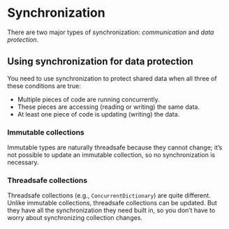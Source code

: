 # Synchronization

There are two major types of synchronization: *communication* and *data protection*.

## Using synchronization for data protection

You need to use synchronization to protect shared data when all three of these conditions are true:

* Multiple pieces of code are running concurrently.
* These pieces are accessing (reading or writing) the same data.
* At least one piece of code is updating (writing) the data.

### Immutable collections

Immutable types are naturally threadsafe because they cannot change; it’s not possible to update an immutable collection, so no synchronization is necessary.

### Threadsafe collections

Threadsafe collections (e.g., `ConcurrentDictionary`) are quite different. Unlike immutable collections, threadsafe collections can be updated. But they have all the synchronization they need built in, so you don’t have to worry about synchronizing collection changes.
